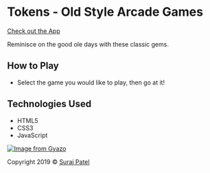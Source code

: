# Tokens - Old Style Arcade Games

[Check out the App](https://jernical.github.io/Tokens/)

Reminisce on the good ole days with these classic gems.

## How to Play ##
* Select the game you would like to play, then go at it!

## Technologies Used
* HTML5
* CSS3
* JavaScript

[![Image from Gyazo](https://i.gyazo.com/3feca041a63095508da013e27420739f.gif)](https://gyazo.com/3feca041a63095508da013e27420739f)

Copyright 2019 © [Suraj Patel](https://jernical.github.io/Suraj-Patel/)
